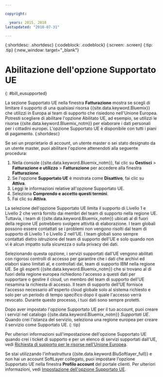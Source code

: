 ```yaml
---

copyright:

  years: 2015, 2018
lastupdated: "2018-07-31"

---
```


{:shortdesc: .shortdesc}
{:codeblock: .codeblock}
{:screen: .screen}
{:tip: .tip}
{:new_window: target="_blank"}

# Abilitazione dell'opzione Supportato UE
{: #bill_eusupported}

La sezione Supportato UE nella finestra **Fatturazione** mostra se scegli di limitare il supporto di una qualsiasi risorsa {{site.data.keyword.Bluemix}} che utilizzi in Europa ai team di supporto che risiedono nell'Unione Europea. Potresti scegliere di abilitare l'opzione Abilitato UE, ad esempio, se utilizzi le risorse {{site.data.keyword.Bluemix_notm}} per elaborare i dati personali per i cittadini europei. L'opzione Supportato UE è disponibile con tutti i piani di pagamento.
{:shortdesc}

Se sei un proprietario di account, un utente master o sei stato designato da un utente master, puoi abilitare l'opzione attenendoti alla seguente procedura:

1. Nella console {{site.data.keyword.Bluemix_notm}}, fai clic su **Gestisci** > **Fatturazione e utilizzo** > **Fatturazione** per accedere alla finestra **Fatturazione**.  
2. Se l'opzione **Supportato UE** è mostrata come **Disattivo**, fai clic su **Attiva**.
3. Leggi le informazioni relative all'opzione Supportato UE.
4. Seleziona **Comprendo e accetto questi termini**.
5. Fai clic su **Attiva**.

La selezione dell'opzione Supportato UE limita il supporto di Livello 1 e Livello 2 che verrà fornito dai membri del team di supporto nella regione UE. Tuttavia, i team di {{site.data.keyword.Bluemix_notm}} ubicati al di fuori della regione UE potrebbero svolgere attività di elaborazione. I team globali possono essere contattati se i problemi non vengono risolti dal team di supporto di Livello 1 o Livello 2 nell'UE. I team globali sono sempre contattati dietro istruzione del team di supporto dell'UE e solo quando non vi è alcun impatto sulla sicurezza o sulla privacy dei dati.

Selezionando questa opzione, i servizi supportati dall'UE vengono abilitati con rigorosi controlli di accesso per garantire che i dati che archivi ed elabori siano limitati al, e controllati dal, team di supporto IBM nella regione UE. Se gli esperti {{site.data.keyword.Bluemix_notm}} che si trovano al di fuori della regione europea richiedono l'accesso a questi dati per supportare o gestire il cloud, un membro del team di supporto dell'UE riesamina la richiesta di accesso. Il team di supporto dell'UE fornisce l'accesso necessario all'esperto cloud globale solo al sistema richiesto e solo per un periodo di tempo specifico dopo il quale l'accesso verrà revocato. Durante questo processo, i tuoi dati sono sempre protetti.

Dopo aver impostato l'opzione Supportato UE per il tuo account, puoi creare i servizi nel catalogo {{site.data.keyword.Bluemix_notm}} *Supportati UE*. Quando crei l'istanza del servizio, seleziona una regione europea per creare il servizio come Supportato UE.
{: tip}

Per ulteriori informazioni sull'impostazione dell'opzione Supportato UE quando crei i ticket di supporto e per un elenco di servizi supportati dall'UE, vedi [Richiesta di supporto per le risorse nell'Unione Europea](/docs/get-support/howtogetsupport.html#eusupported).

Se stai utilizzando l'infrastruttura {{site.data.keyword.BluSoftlayer_full}} e non hai un account SoftLayer collegato, puoi impostare l'opzione Supportato UE nella finestra **Profilo account** del portale clienti. Per ulteriori informazioni, vedi [Impostazione dell'opzione Supportato UE](/docs/customer-portal/cpmanuserprof.html#cp_seteusupported).

